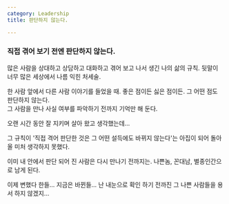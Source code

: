 ```yaml
---
category: Leadership
title: 판단하지 않는다.

---
```


### 직접 겪어 보기 전엔 판단하지 않는다.

많은 사람을 상대하고 상담하고 대화하고 겪어 보고 나서 생긴 나의 삶의 규칙\.
뒷말이 너무 많은 세상에서 나름 익힌 처세술.

한 사람 앞에서 다른 사람 이야기를 들었을 때. 좋은 점이든 싫은 점이든. 그 어떤 점도 판단하지 않는다.  
그 사람을 만나 사실 여부를 파악하기 전까지 기억만 해 둔다.

오랜 시간 동안 잘 지키며 살아 왔고 생각했는데...

그 규칙이 '직접 격어 판단한 것은 그 어떤 설득에도 바뀌지 않는다'는 아집이 되어 돌아올 미처 생각하지 못했다.

이미 내 안에서 판단 되어 진 사람은 다시 만나기 전까지는. 나쁜놈, 꼰대남, 별종인간으로 남게 된다.

이제 변했다 한들... 지금은 바뀐들... 난 내눈으로 확인 하기 전까진 그 나쁜 사람들을 용서 하지 않겠지...
